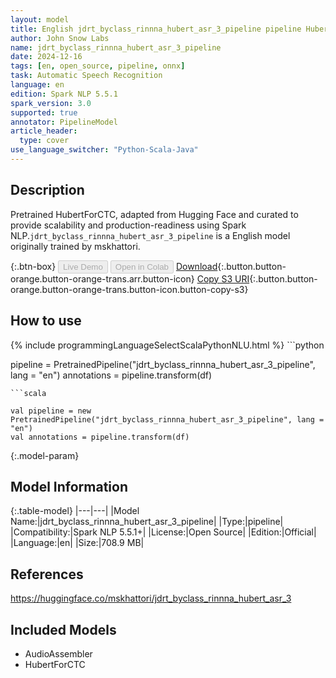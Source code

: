 ```yaml
---
layout: model
title: English jdrt_byclass_rinnna_hubert_asr_3_pipeline pipeline HubertForCTC from mskhattori
author: John Snow Labs
name: jdrt_byclass_rinnna_hubert_asr_3_pipeline
date: 2024-12-16
tags: [en, open_source, pipeline, onnx]
task: Automatic Speech Recognition
language: en
edition: Spark NLP 5.5.1
spark_version: 3.0
supported: true
annotator: PipelineModel
article_header:
  type: cover
use_language_switcher: "Python-Scala-Java"
---
```


## Description

Pretrained HubertForCTC, adapted from Hugging Face and curated to provide scalability and production-readiness using Spark NLP.`jdrt_byclass_rinnna_hubert_asr_3_pipeline` is a English model originally trained by mskhattori.

{:.btn-box}
<button class="button button-orange" disabled>Live Demo</button>
<button class="button button-orange" disabled>Open in Colab</button>
[Download](https://s3.amazonaws.com/auxdata.johnsnowlabs.com/public/models/jdrt_byclass_rinnna_hubert_asr_3_pipeline_en_5.5.1_3.0_1734380794781.zip){:.button.button-orange.button-orange-trans.arr.button-icon}
[Copy S3 URI](s3://auxdata.johnsnowlabs.com/public/models/jdrt_byclass_rinnna_hubert_asr_3_pipeline_en_5.5.1_3.0_1734380794781.zip){:.button.button-orange.button-orange-trans.button-icon.button-copy-s3}

## How to use



<div class="tabs-box" markdown="1">
{% include programmingLanguageSelectScalaPythonNLU.html %}
```python

pipeline = PretrainedPipeline("jdrt_byclass_rinnna_hubert_asr_3_pipeline", lang = "en")
annotations =  pipeline.transform(df)   

```
```scala

val pipeline = new PretrainedPipeline("jdrt_byclass_rinnna_hubert_asr_3_pipeline", lang = "en")
val annotations = pipeline.transform(df)

```
</div>

{:.model-param}
## Model Information

{:.table-model}
|---|---|
|Model Name:|jdrt_byclass_rinnna_hubert_asr_3_pipeline|
|Type:|pipeline|
|Compatibility:|Spark NLP 5.5.1+|
|License:|Open Source|
|Edition:|Official|
|Language:|en|
|Size:|708.9 MB|

## References

https://huggingface.co/mskhattori/jdrt_byclass_rinnna_hubert_asr_3

## Included Models

- AudioAssembler
- HubertForCTC